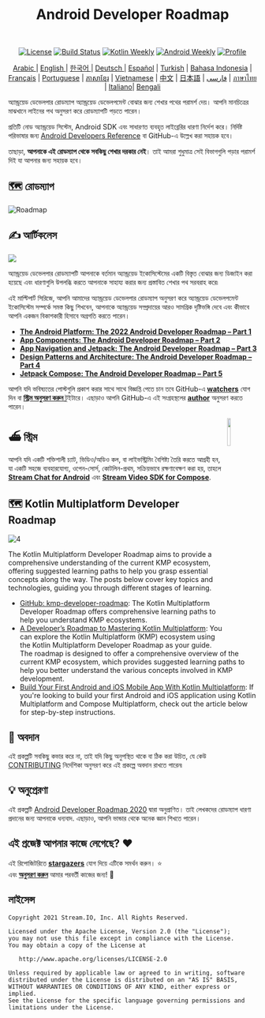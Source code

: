 <h1 align="center">Android Developer Roadmap</h1></br>

<p align="center">
  <a href="https://opensource.org/licenses/Apache-2.0"><img alt="License" src="https://img.shields.io/badge/License-Apache%202.0-blue.svg"/></a>
  <a href="https://github.com/skydoves/android-developer-roadmap/actions/workflows/build.yml"><img alt="Build Status" src="https://github.com/skydoves/android-developer-roadmap/actions/workflows/build.yml/badge.svg"/></a>
  <a href="https://mailchi.mp/kotlinweekly/kotlin-weekly-279"><img alt="Kotlin Weekly" src="https://skydoves.github.io/badges/kotlin-weekly2.svg"/></a>
  <a href="https://androidweekly.net/issues/issue-495"><img alt="Android Weekly" src="https://skydoves.github.io/badges/android-weekly.svg"/></a>
  <a href="https://github.com/skydoves"><img alt="Profile" src="https://skydoves.github.io/badges/skydoves.svg"/></a>
</p>
<p align="center">
<a href="/README_AR.md" target="_blank"> Arabic </a> | <a href="/README.md" target="_blank"> English </a> | <a href="/README_KR.md" target="_blank"> 한국어 </a> | <a href="/README_DE.md" target="_blank"> Deutsch </a>| <a href="/README_ES.md" target="_blank"> Español</a> | <a href="/README_TR.md" target="_blank"> Turkish</a> | <a href="/README_ID.md" target="_blank"> Bahasa Indonesia</a> | <a href="/README_FR.md" target="_blank"> Français</a> | <a href="/README_PT.md" target="_blank"> Portuguese</a> | <a href="/README_KHM.md" target="_blank">ភាសាខ្មែរ</a> | <a href="/README_VI.md" target="_blank">Vietnamese</a> | <a href="/README_CN.md" target="_blank">中文</a> | <a href="/README_JP.md" target="_blank">日本語</a> | <a href="/README_FA.md" target="_blank">فارسی</a> | <a href="/README_TH.md" target="_blank">ภาษาไทย</a> | <a href="/README_IT.md" target="_blank">Italiano</a>| <a href="/README_BD.md" target="_blank">Bengali</a>
</p>

অ্যান্ড্রয়েড ডেভেলপার রোডম্যাপ অ্যান্ড্রয়েড ডেভেলপমেন্ট বোঝার জন্য শেখার পথের পরামর্শ দেয়। আপনি মানচিত্রের মাঝখানে লাইনের পথ অনুসরণ করে রোডম্যাপটি পড়তে পারেন। <br>

প্রতিটি নোড অ্যান্ড্রয়েড সিস্টেম, Android SDK এবং সাধারণত ব্যবহৃত লাইব্রেরির ধারণা নির্দেশ করে। নির্দিষ্ট পরিভাষার জন্য [Android Developers Reference](https://developer.android.com/reference) বা GitHub-এ উল্লেখ করা সহায়ক হবে। <br>

তাছাড়া, **আপনাকে এই রোডম্যাপ থেকে সবকিছু শেখার দরকার নেই**। তাই আমরা শুধুমাত্র সেই বিভাগগুলি পড়ার পরামর্শ দিই যা আপনার জন্য সহায়ক হবে।

## 🗺 রোডম্যাপ

<picture>
  <source media="(prefers-color-scheme: dark)" srcset="images/android_developer_roadmap_dark.png">
  <img alt="Roadmap" src="images/android_developer_roadmap.png">
</picture>

## ✍️ আর্টিকলেস

<a href="https://getstream.io/blog/android-developer-roadmap/"><img src="images/article.png" /></a><br>

অ্যান্ড্রয়েড ডেভেলপার রোডম্যাপটি আপনাকে বর্তমান অ্যান্ড্রয়েড ইকোসিস্টেমের একটি বিস্তৃত বোঝার জন্য ডিজাইন করা হয়েছে এবং ধারণাগুলি উপলব্ধি করতে আপনাকে সাহায্য করার জন্য প্রস্তাবিত শেখার পথ সরবরাহ করে৷<br>

এই মাল্টিপার্ট সিরিজে, আপনি আমাদের অ্যান্ড্রয়েড ডেভেলপার রোডম্যাপ অনুসরণ করে অ্যান্ড্রয়েড ডেভেলপমেন্ট ইকোসিস্টেম সম্পর্কে সমস্ত কিছু শিখবেন, আপনাকে অ্যান্ড্রয়েড সম্প্রদায়ের আরও সামগ্রিক দৃষ্টিভঙ্গি দেবে এবং কীভাবে আপনি একজন বিকাশকারী হিসাবে অগ্রগতি করতে পারেন।

- **[The Android Platform: The 2022 Android Developer Roadmap – Part 1](https://getstream.io/blog/android-developer-roadmap?utm_source=Github&utm_medium=Jaewoong_OSS&utm_content=Developer&utm_campaign=Github_Dec2024_AndroidDeveloperRoadmap&utm_term=DevRelOss)**
- **[App Components: The Android Developer Roadmap – Part 2](https://getstream.io/blog/android-developer-roadmap-part-2?utm_source=Github&utm_medium=Jaewoong_OSS&utm_content=Developer&utm_campaign=Github_Dec2024_AndroidDeveloperRoadmap&utm_term=DevRelOss)**
- **[App Navigation and Jetpack: The Android Developer Roadmap – Part 3](https://getstream.io/blog/android-developer-roadmap-part-3?utm_source=Github&utm_medium=Jaewoong_OSS&utm_content=Developer&utm_campaign=Github_Dec2024_AndroidDeveloperRoadmap&utm_term=DevRelOss)**
- **[Design Patterns and Architecture: The Android Developer Roadmap – Part 4](https://getstream.io/blog/design-patterns-and-architecture-the-android-developer-roadmap-part-4?utm_source=Github&utm_medium=Jaewoong_OSS&utm_content=Developer&utm_campaign=Github_Dec2024_AndroidDeveloperRoadmap&utm_term=DevRelOss)**
- **[Jetpack Compose: The Android Developer Roadmap – Part 5](https://getstream.io/blog/android-developer-roadmap-part-5?utm_source=Github&utm_medium=Jaewoong_OSS&utm_content=Developer&utm_campaign=Github_Dec2024_AndroidDeveloperRoadmap&utm_term=DevRelOss)**

আপনি যদি ভবিষ্যতের পোস্টগুলি প্রকাশ করার সাথে সাথে বিজ্ঞপ্তি পেতে চান তবে GitHub-এ **[watchers](https://github.com/skydoves/android-developer-roadmap/watchers)** যোগ দিন বা **[স্ট্রিম অনুসরণ করুন ](https://twitter.com/getstream_io)** টুইটারে। এছাড়াও আপনি GitHub-এ এই সংগ্রহস্থলের __[author](https://github.com/skydoves)__ অনুসরণ করতে পারেন।

<a href="https://getstream.io/tutorials/android-chat?utm_source=Github&utm_medium=Jaewoong_OSS&utm_content=Developer&utm_campaign=2022AndroidDeveloperRoadmap&utm_term=DevRelOss">
<img src="https://user-images.githubusercontent.com/24237865/138428440-b92e5fb7-89f8-41aa-96b1-71a5486c5849.png" align="right" width="12%"/>
</a>

## ⛴ স্ট্রিম

আপনি যদি একটি শক্তিশালী চ্যাট, ভিডিও/অডিও কল, বা লাইভস্ট্রিমিং বৈশিষ্ট্য তৈরি করতে আগ্রহী হন, যা একটি সহজে ব্যবহারযোগ্য, ওপেন-সোর্স, কোটলিন-প্রথম, সক্রিয়ভাবে রক্ষণাবেক্ষণ করা হয়, তাহলে __[Stream Chat for Android](https://getstream.io/tutorials/android-chat?utm_source=Github&utm_medium=Jaewoong_OSS&utm_content=Developer&utm_campaign=2022AndroidDeveloperRoadmap&utm_term=DevRelOss)__ এবং __[Stream Video SDK for Compose](https://getstream.io/video/sdk/android/tutorial/video-calling?utm_source=Github&utm_medium=Jaewoong_OSS&utm_content=Developer&utm_campaign=2022AndroidDeveloperRoadmap&utm_term=DevRelOss)__.

## 🗺 Kotlin Multiplatform Developer Roadmap

![4](https://github.com/user-attachments/assets/de94eca0-3672-4b45-92bc-9117d797fded)

The Kotlin Multiplatform Developer Roadmap aims to provide a comprehensive understanding of the current KMP ecosystem, offering suggested learning paths to help you grasp essential concepts along the way. The posts below cover key topics and technologies, guiding you through different stages of learning. <br>

- [GitHub: kmp-developer-roadmap](https://github.com/skydoves/kmp-developer-roadmap): The Kotlin Multiplatform Developer Roadmap offers comprehensive learning paths to help you understand KMP ecosystems.
- [A Developer’s Roadmap to Mastering Kotlin Multiplatform](https://getstream.io/blog/kotlin-multiplatform-roadmap/): You can explore the Kotlin Multiplatform (KMP) ecosystem using the Kotlin Multiplatform Developer Roadmap as your guide. The roadmap is designed to offer a comprehensive overview of the current KMP ecosystem, which provides suggested learning paths to help you better understand the various concepts involved in KMP development.
- [Build Your First Android and iOS Mobile App With Kotlin Multiplatform](https://getstream.io/blog/build-app-kotlin-multiplatform/): If you're looking to build your first Android and iOS application using Kotlin Multiplatform and Compose Multiplatform, check out the article below for step-by-step instructions.

## 🤝 অবদান

এই প্রকল্পটি সবকিছু কভার করে না, তাই যদি কিছু অনুপস্থিত থাকে বা ঠিক করা উচিত, যে কেউ [CONTRIBUTING](CONTRIBUTING.md) নির্দেশিকা অনুসরণ করে এই প্রকল্পে অবদান রাখতে পারেন৷

## 💡 অনুপ্রেরণা

এই প্রকল্পটি [Android Developer Roadmap 2020](https://github.com/mobile-roadmap/android-developer-roadmap) দ্বারা অনুপ্রাণিত। তাই লেখকদের রোডম্যাপ ধারণা প্রদানের জন্য আপনাকে ধন্যবাদ. এছাড়াও, আপনি ভান্ডার থেকে অনেক জ্ঞান শিখতে পারেন।

## এই প্রজেক্ট আপনার কাজে লেগেছে? :heart:

এই রিপোজিটরিতে __[stargazers](https://github.com/skydoves/android-developer-roadmap/stargazers)__ যোগ দিয়ে এটিকে সমর্থন করুন। :star: <br>
এবং __[অনুসরণ করুন](https://github.com/skydoves)__ আমার পরবর্তী কাজের জন্য! 🤩


## লাইসেন্স
```
Copyright 2021 Stream.IO, Inc. All Rights Reserved.

Licensed under the Apache License, Version 2.0 (the "License");
you may not use this file except in compliance with the License.
You may obtain a copy of the License at

   http://www.apache.org/licenses/LICENSE-2.0

Unless required by applicable law or agreed to in writing, software
distributed under the License is distributed on an "AS IS" BASIS,
WITHOUT WARRANTIES OR CONDITIONS OF ANY KIND, either express or implied.
See the License for the specific language governing permissions and
limitations under the License.
```
